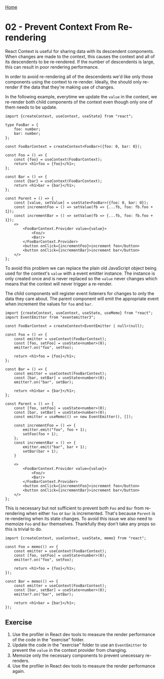 [Home](../README.md)

# 02 - Prevent Context From Re-rendering

React Context is useful for sharing data with its descendent components. When
changes are made to the context, this causes the context and all of its
descendents to be re-rendered. If the number of descendents is large, this can
result in poor rendering performance.

In order to avoid re-rendering all of the descendents we'd like only those
components using the context to re-render.  Ideally, the should only re-render
if the data that they're making use of changes.

In the following example, everytime we update the `value` in the context, we
re-render both child components of the context even though only one of them
needs to be update.

```tsx
import {createContext, useContext, useState} from "react";

type FooBar = {
    foo: number;
    bar: number;
};

const FooBarContext = createContext<FooBar>({foo: 0, bar: 0});

const Foo = () => {
    const {foo} = useContext(FooBarContext);
    return <h1>foo = {foo}</h1>;
};

const Bar = () => {
    const {bar} = useContext(FooBarContext);
    return <h1>bar = {bar}</h1>;
};

const Parent = () => {
    const [value, setValue] = useState<FooBar>({foo: 0, bar: 0});
    const incrementFoo = () => setValue(fb => {...fb, foo: fb.foo + 1});
    const incrementBar = () => setValue(fb => {...fb, foo: fb.foo + 1});
    <>
        <FooBarContext.Provider value={value}>
            <Foo/>
            <Bar/>
        </FooBarContext.Provider>
        <button onClick={incrementFoo}>increment foo</button>
        <button onClick={incrementBar}>increment bar</button>
    </>
};
```

To avoid this problem we can replace the plain old JavaScript object being
used for the context's `value` with a event emitter instance. The instance is
only created once and is never replaced so the `value` never changes which
means that the context will never trigger a re-render.

The child components will register event listeners for changes to only the
data they care about. The parent component will emit the appropriate event when
increment the values for `foo` and `bar`.

```tsx
import {createContext, useContext, useState, useMemo} from "react";
import EventEmitter from "eventemitter3";

const FooBarContext = createContext<EventEmitter | null>(null);

const Foo = () => {
    const emitter = useContext(FooBarContext);
    const [foo, setFoo] = useState<number>(0);
    emitter?.on("foo", setFoo);

    return <h1>foo = {foo}</h1>;
};

const Bar = () => {
    const emitter = useContext(FooBarContext);
    const [bar, setBar] = useState<number>(0);
    emitter?.on("bar", setBar);

    return <h1>bar = {bar}</h1>;
};

const Parent = () => {
    const [foo, setFoo] = useState<number>(0);
    const [bar, setBar] = useState<number>(0);
    const emitter = useMemo(() => new EventEmitter(), []);

    const incrementFoo = () => {
        emitter.emit("foo", foo + 1);
        setFoo(foo + 1);
    };
    const incrementBar = () => {
        emitter.emit("bar", bar + 1);
        setBar(bar + 1);
    }

    <>
        <FooBarContext.Provider value={value}>
            <Foo/>
            <Bar/>
        </FooBarContext.Provider>
        <button onClick={incrementFoo}>increment foo</button>
        <button onClick={incrementBar}>increment bar</button>
    </>
};
```

This is necessary but not sufficient to prevent both `Foo` and `Bar` from
re-rendering when either `foo` or `bar` is incremented. That's because
`Parent` is re-rendering when its state changes. To avoid this issue we also
need to memoize `Foo` and `Bar` themselves. Thankfully they don't take any
props so this is trivial to do.

```tsx
import {createContext, useContext, useState, memo} from "react";

const Foo = memo(() => {
    const emitter = useContext(FooBarContext);
    const [foo, setFoo] = useState<number>(0);
    emitter?.on("foo", setFoo);

    return <h1>foo = {foo}</h1>;
});

const Bar = memo(() => {
    const emitter = useContext(FooBarContext);
    const [bar, setBar] = useState<number>(0);
    emitter?.on("bar", setBar);

    return <h1>bar = {bar}</h1>;
});
```

## Exercise

1. Use the profiler in React dev tools to measure the render performance of the
code in the "exercise" folder.
2. Update the code in the "exercise" folder to use an `EventEmitter` to prevent
the `value` in the context provider from changing.
3. Memoize only the necessary components to prevent unecessary re-renders.
4. Use the profiler in React dev tools to measure the render performance again.
